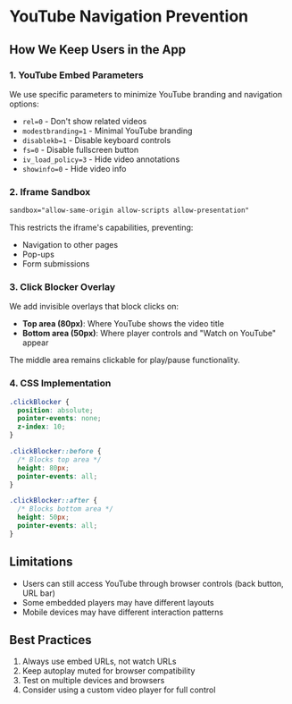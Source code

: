 # YouTube Navigation Prevention

## How We Keep Users in the App

### 1. **YouTube Embed Parameters**
We use specific parameters to minimize YouTube branding and navigation options:
- `rel=0` - Don't show related videos
- `modestbranding=1` - Minimal YouTube branding
- `disablekb=1` - Disable keyboard controls
- `fs=0` - Disable fullscreen button
- `iv_load_policy=3` - Hide video annotations
- `showinfo=0` - Hide video info

### 2. **Iframe Sandbox**
```html
sandbox="allow-same-origin allow-scripts allow-presentation"
```
This restricts the iframe's capabilities, preventing:
- Navigation to other pages
- Pop-ups
- Form submissions

### 3. **Click Blocker Overlay**
We add invisible overlays that block clicks on:
- **Top area (80px)**: Where YouTube shows the video title
- **Bottom area (50px)**: Where player controls and "Watch on YouTube" appear

The middle area remains clickable for play/pause functionality.

### 4. **CSS Implementation**
```css
.clickBlocker {
  position: absolute;
  pointer-events: none;
  z-index: 10;
}

.clickBlocker::before {
  /* Blocks top area */
  height: 80px;
  pointer-events: all;
}

.clickBlocker::after {
  /* Blocks bottom area */
  height: 50px;
  pointer-events: all;
}
```

## Limitations
- Users can still access YouTube through browser controls (back button, URL bar)
- Some embedded players may have different layouts
- Mobile devices may have different interaction patterns

## Best Practices
1. Always use embed URLs, not watch URLs
2. Keep autoplay muted for browser compatibility
3. Test on multiple devices and browsers
4. Consider using a custom video player for full control


